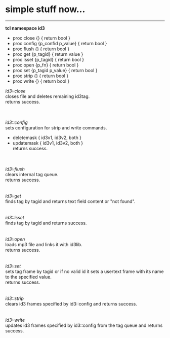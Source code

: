 # simple stuff now... #

---

**tcl namespace id3**
  * proc close {} { return bool }
  * proc config {p\_confid p\_value} { return bool }
  * proc flush {} { return bool }
  * proc get {p\_tagid} { return value }
  * proc isset {p\_tagid} { return bool }
  * proc open {p\_fn} { return bool }
  * proc set {p\_tagid p\_value} { return bool }
  * proc strip {} { return bool }
  * proc write {} { return bool }

_id3::close_
<br>
closes file and deletes remaining id3tag.<br>
returns success.<br>
<br>

<br>
<i>id3::config</i>
<br>
sets configuration for strip and write commands.<br>
<ul><li>deletemask { id3v1, id3v2, both }<br>
</li><li>updatemask { id3v1, id3v2, both }<br>
returns success.<br>
<br></li></ul>

<br>
<i>id3::flush</i>
<br>
clears internal tag queue.<br>
returns success.<br>
<br>

<br>
<i>id3::get</i>
<br>
finds tag by tagid and returns text field content or "not found".<br>
<br>

<br>
<i>id3::isset</i>
<br>
finds tag by tagid and returns success.<br>
<br>

<br>
<i>id3::open</i>
<br>
loads mp3 file and links it with id3lib.<br>
returns success.<br>
<br>

<br>
<i>id3::set</i>
<br>
sets tag frame by tagid or if no valid id it sets a usertext frame with its name to the specified value.<br>
returns success.<br>
<br>

<br>
<i>id3::strip</i>
<br>
clears id3 frames specified by id3::config and returns success.<br>
<br>

<br>
<i>id3::write</i>
<br>
updates id3 frames specified by id3::config from the tag queue and returns success.<br>
<br>